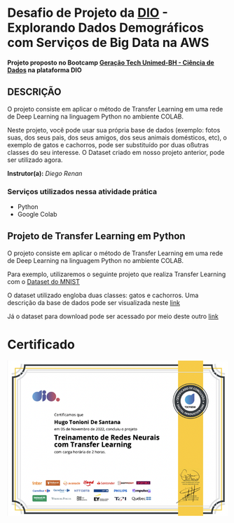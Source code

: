 # Desafio de Projeto da [DIO](https://www.dio.me/) - Explorando Dados Demográficos com Serviços de Big Data na AWS

#### Projeto proposto no Bootcamp [Geração Tech Unimed-BH - Ciência de Dados](https://www.dio.me/bootcamp/geracao-tech-unimed-bh-ciencia-de-dados?ref=CG-bootcamp-unimed-bh-ciencia-de-dados) na plataforma DIO

## DESCRIÇÃO

O projeto consiste em aplicar o método de Transfer Learning em uma rede de Deep Learning na linguagem Python no ambiente COLAB.

 Neste projeto, você pode usar sua própria base de dados (exemplo: fotos suas, dos seus pais, dos seus amigos, dos seus animais domésticos, etc), o exemplo de gatos e cachorros, pode ser substituído por duas oßutras classes do seu interesse. O Dataset criado em nosso projeto anterior, pode ser utilizado agora.

**Instrutor(a):** _Diego Renan_

### Serviços utilizados nessa atividade prática

 - Python
 - Google Colab

## Projeto de Transfer Learning em Python 
O projeto consiste em aplicar o método de Transfer Learning em uma rede de Deep Learning na linguagem Python no ambiente COLAB.  

Para exemplo, utilizaremos o seguinte projeto que realiza Transfer Learning com o [Dataset do MNIST](https://colab.research.google.com/github/kylemath/ml4a-guides/blob/master/notebooks/transfer-learning.ipynb )

O dataset utilizado engloba duas classes: gatos e cachorros. Uma descrição da base de dados pode ser visualizada neste [link](https://www.tensorflow.org/datasets/catalog/cats_vs_dogs)

Já o dataset para download pode ser acessado por meio deste outro [link](https://www.microsoft.com/en-us/download/details.aspx?id=54765)





# Certificado

![img](https://github.com/htonioni/py-transfer-learning/blob/main/Certificado/certificado.png)
